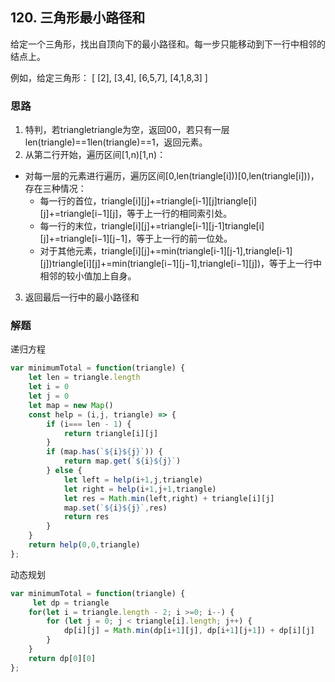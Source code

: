 ## 120. 三角形最小路径和
给定一个三角形，找出自顶向下的最小路径和。每一步只能移动到下一行中相邻的结点上。

例如，给定三角形：
[
     [2],
    [3,4],
   [6,5,7],
  [4,1,8,3]
]

### 思路
1. 特判，若triangletriangle为空，返回00，若只有一层len(triangle)==1len(triangle)==1，返回元素。
2. 从第二行开始，遍历区间[1,n)[1,n)：
  - 对每一层的元素进行遍历，遍历区间[0,len(triangle[i]))[0,len(triangle[i]))，存在三种情况：
    - 每一行的首位，triangle[i][j]+=triangle[i-1][j]triangle[i][j]+=triangle[i−1][j]，等于上一行的相同索引处。
    - 每一行的末位，triangle[i][j]+=triangle[i-1][j-1]triangle[i][j]+=triangle[i−1][j−1]，等于上一行的前一位处。
    - 对于其他元素，triangle[i][j]+=min(triangle[i-1][j-1],triangle[i-1][j])triangle[i][j]+=min(triangle[i−1][j−1],triangle[i−1][j])，等于上一行中相邻的较小值加上自身。
3. 返回最后一行中的最小路径和


### 解题
递归方程
```javascript
var minimumTotal = function(triangle) {
    let len = triangle.length
    let i = 0
    let j = 0
    let map = new Map()
    const help = (i,j, triangle) => {
        if (i=== len - 1) {
            return triangle[i][j]
        }
        if (map.has(`${i}${j}`)) {
            return map.get(`${i}${j}`)
        } else {
            let left = help(i+1,j,triangle)
            let right = help(i+1,j+1,triangle)
            let res = Math.min(left,right) + triangle[i][j]
            map.set(`${i}${j}`,res)
            return res
        }
    } 
    return help(0,0,triangle)
};
```
动态规划
```javascript
var minimumTotal = function(triangle) {
     let dp = triangle
    for(let i = triangle.length - 2; i >=0; i--) {
        for (let j = 0; j < triangle[i].length; j++) {
            dp[i][j] = Math.min(dp[i+1][j], dp[i+1][j+1]) + dp[i][j]
        }
    }
    return dp[0][0]
};
```